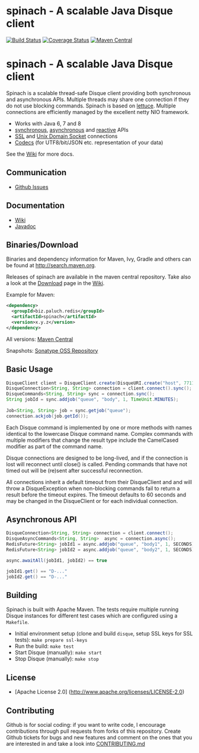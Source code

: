 spinach - A scalable Java Disque client
======================================


[![Build Status](https://travis-ci.org/mp911de/spinach.svg)](https://travis-ci.org/mp911de/spinach) [![Coverage Status](https://coveralls.io/repos/mp911de/spinach/badge.svg?branch=master)](https://coveralls.io/r/mp911de/spinach?branch=master) [![Maven Central](https://maven-badges.herokuapp.com/maven-central/biz.paluch.redis/spinach/badge.svg)](https://maven-badges.herokuapp.com/maven-central/biz.paluch.redis/spinach)

spinach - A scalable Java Disque client
=============

Spinach is a scalable thread-safe Disque client providing both synchronous and
asynchronous APIs. Multiple threads may share one connection if they do not use blocking commands. Spinach is based on
[lettuce](https://github.com/mp911de/lettuce).
Multiple connections are efficiently managed by the excellent netty NIO
framework.

* Works with Java 6, 7 and 8
* [synchronous](https://github.com/mp911de/spinach/wiki/Basic-usage), [asynchronous](https://github.com/mp911de/spinach/wiki/Asynchronous-API) and [reactive](https://github.com/mp911de/spinach/wiki/Reactive-API) APIs
* [SSL](https://github.com/mp911de/spinach/wiki/SSL-Connections) and [Unix Domain Socket](https://github.com/mp911de/spinach/wiki/Unix-Domain-Sockets) connections
* [Codecs](https://github.com/mp911de/lettuce/wiki/Codecs) (for UTF8/bit/JSON etc. representation of your data)

See the [Wiki](https://github.com/mp911de/spinach/wiki) for more docs.

Communication
---------------

* [Github Issues](https://github.com/mp911de/spinach/issues)


Documentation
---------------

* [Wiki](https://github.com/mp911de/spinach/wiki)
* [Javadoc](http://spinach.paluch.biz/apidocs/)

Binaries/Download
----------------

Binaries and dependency information for Maven, Ivy, Gradle and others can be found at http://search.maven.org.

Releases of spinach are available in the maven central repository. Take also a look at the [Download](https://github.com/mp911de/spinach/wiki/Download) page in the [Wiki](https://github.com/mp911de/lettuce/wiki).

Example for Maven:

```xml
<dependency>
  <groupId>biz.paluch.redis</groupId>
  <artifactId>spinach</artifactId>
  <version>x.y.z</version>
</dependency>
```

All versions: [Maven Central](http://search.maven.org/#search%7Cga%7C1%7Cg%3A%22biz.paluch.redis%22%20AND%20a%3A%spinach%22)

Snapshots: [Sonatype OSS Repository](https://oss.sonatype.org/#nexus-search;gav~biz.paluch.redis~spinach~~~) 


Basic Usage
-----------

```java
DisqueClient client = DisqueClient.create(DisqueURI.create("host", 7711));
DisqueConnection<String, String> connection = client.connect().sync();
DisqueCommands<String, String> sync = connection.sync();
String jobId = sync.addjob("queue", "body", 1, TimeUnit.MINUTES);
  
Job<String, String> job = sync.getjob("queue");
connection.ackjob(job.getId());
```

Each Disque command is implemented by one or more methods with names identical
to the lowercase Disque command name. Complex commands with multiple modifiers
that change the result type include the CamelCased modifier as part of the
command name.

Disque connections are designed to be long-lived, and if the connection is lost
will reconnect until close() is called. Pending commands that have not timed
out will be (re)sent after successful reconnection.

All connections inherit a default timeout from their DisqueClient and
and will throw a DisqueException when non-blocking commands fail to return a
result before the timeout expires. The timeout defaults to 60 seconds and
may be changed in the DisqueClient or for each individual connection.

Asynchronous API
------------------------

```java
DisqueConnection<String, String> connection = client.connect();
DisqueAsyncCommands<String, String>  async = connection.async();
RedisFuture<String> jobId1 = async.addjob("queue", "body1", 1, SECONDS);
RedisFuture<String> jobId2 = async.addjob("queue", "body2", 1, SECONDS);

async.awaitAll(jobId1, jobId2) == true

jobId1.get() == "D-..."
jobId2.get() == "D-..."
 ```

Building
-----------

Spinach is built with Apache Maven. The tests require multiple running Disque instances for different test cases which
are configured using a ```Makefile```.

* Initial environment setup (clone and build `disque`, setup SSL keys for SSL tests): ```make prepare ssl-keys```
* Run the build: ```make test```
* Start Disque (manually): ```make start```
* Stop Disque (manually): ```make stop```

License
-------

* [Apache License 2.0] (http://www.apache.org/licenses/LICENSE-2.0)

Contributing
-------

Github is for social coding: if you want to write code, I encourage contributions through pull requests from forks of this repository. 
Create Github tickets for bugs and new features and comment on the ones that you are interested in and take a look into [CONTRIBUTING.md](https://github.com/mp911de/spinach/blob/master/.github/CONTRIBUTING.md)
